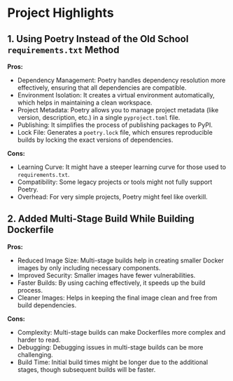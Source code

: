 # Project Highlights

## 1. Using Poetry Instead of the Old School `requirements.txt` Method

**Pros:**
- Dependency Management: Poetry handles dependency resolution more effectively, ensuring that all dependencies are compatible.
- Environment Isolation: It creates a virtual environment automatically, which helps in maintaining a clean workspace.
- Project Metadata: Poetry allows you to manage project metadata (like version, description, etc.) in a single `pyproject.toml` file.
- Publishing: It simplifies the process of publishing packages to PyPI.
- Lock File: Generates a `poetry.lock` file, which ensures reproducible builds by locking the exact versions of dependencies.

**Cons:**
- Learning Curve: It might have a steeper learning curve for those used to `requirements.txt`.
- Compatibility: Some legacy projects or tools might not fully support Poetry.
- Overhead: For very simple projects, Poetry might feel like overkill.

## 2. Added Multi-Stage Build While Building Dockerfile

**Pros:**
- Reduced Image Size: Multi-stage builds help in creating smaller Docker images by only including necessary components.
- Improved Security: Smaller images have fewer vulnerabilities.
- Faster Builds: By using caching effectively, it speeds up the build process.
- Cleaner Images: Helps in keeping the final image clean and free from build dependencies.

**Cons:**
- Complexity: Multi-stage builds can make Dockerfiles more complex and harder to read.
- Debugging: Debugging issues in multi-stage builds can be more challenging.
- Build Time: Initial build times might be longer due to the additional stages, though subsequent builds will be faster.
